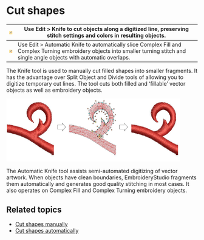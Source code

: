 # Cut shapes

| ![Knife.png](assets/Knife.png)                   | Use Edit > Knife to cut objects along a digitized line, preserving stitch settings and colors in resulting objects.                                                                 |
| ------------------------------------------------ | ----------------------------------------------------------------------------------------------------------------------------------------------------------------------------------- |
| ![AutomaticKnife.png](assets/AutomaticKnife.png) | Use Edit > Automatic Knife to automatically slice Complex Fill and Complex Turning embroidery objects into smaller turning stitch and single angle objects with automatic overlaps. |

The Knife tool is used to manually cut filled shapes into smaller fragments. It has the advantage over Split Object and Divide tools of allowing you to digitize temporary cut lines. The tool cuts both filled and ‘fillable’ vector objects as well as embroidery objects.

![summary_-_edit00065.png](assets/summary_-_edit00065.png)

The Automatic Knife tool assists semi-automated digitizing of vector artwork. When objects have clean boundaries, EmbroideryStudio fragments them automatically and generates good quality stitching in most cases. It also operates on Complex Fill and Complex Turning embroidery objects.

## Related topics

- [Cut shapes manually](../../Modifying/reshape/Cut_shapes_manually)
- [Cut shapes automatically](../../Modifying/reshape/Cut_shapes_automatically)
